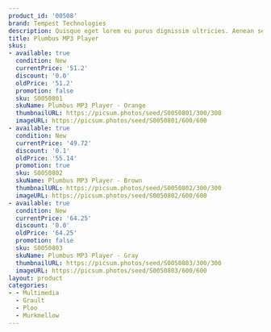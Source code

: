 ```yaml
---
product_id: '00508'
brand: Tempest Technologies
description: Quisque eget lorem eu purus dignissim ultricies. Aenean sed turpis.
title: Plumbus MP3 Player
skus:
- available: true
  condition: New
  currentPrice: '51.2'
  discount: '0.0'
  oldPrice: '51.2'
  promotion: false
  sku: S0050801
  skuName: Plumbus MP3 Player - Orange
  thumbnailURL: https://picsum.photos/seed/S0050801/300/300
  imageURL: https://picsum.photos/seed/S0050801/600/600
- available: true
  condition: New
  currentPrice: '49.72'
  discount: '0.1'
  oldPrice: '55.14'
  promotion: true
  sku: S0050802
  skuName: Plumbus MP3 Player - Brown
  thumbnailURL: https://picsum.photos/seed/S0050802/300/300
  imageURL: https://picsum.photos/seed/S0050802/600/600
- available: true
  condition: New
  currentPrice: '64.25'
  discount: '0.0'
  oldPrice: '64.25'
  promotion: false
  sku: S0050803
  skuName: Plumbus MP3 Player - Gray
  thumbnailURL: https://picsum.photos/seed/S0050803/300/300
  imageURL: https://picsum.photos/seed/S0050803/600/600
layout: product
categories:
- - Multimedia
  - Grault
  - Ploo
  - Murkmellow
---
```

